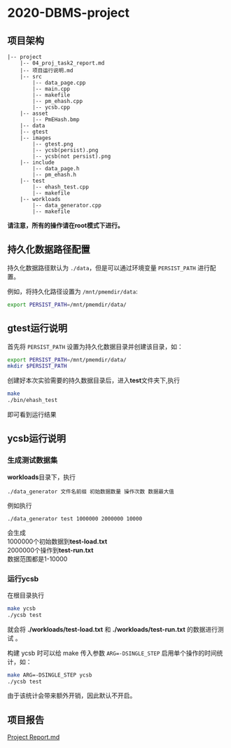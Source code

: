 # 2020-DBMS-project

## 项目架构

```
|-- project
    |-- 04_proj_task2_report.md
    |-- 项目运行说明.md
    |-- src
        |-- data_page.cpp
        |-- main.cpp
        |-- makefile
        |-- pm_ehash.cpp
        |-- ycsb.cpp
    |-- asset
        |-- PmEHash.bmp
    |-- data
    |-- gtest
    |-- images
        |-- gtest.png
        |-- ycsb(persist).png
        |-- ycsb(not persist).png
    |-- include 
        |-- data_page.h
        |-- pm_ehash.h
    |-- test
        |-- ehash_test.cpp
        |-- makefile
    |-- workloads
        |-- data_generator.cpp
        |-- makefile

```

**请注意，所有的操作请在root模式下进行。**

## 持久化数据路径配置
持久化数据路径默认为 `./data`，但是可以通过环境变量 `PERSIST_PATH` 进行配置。

例如，将持久化路径设置为 `/mnt/pmemdir/data`:
```bash
export PERSIST_PATH=/mnt/pmemdir/data/
```

## gtest运行说明

首先将 `PERSIST_PATH` 设置为持久化数据目录并创建该目录，如：
``` bash
export PERSIST_PATH=/mnt/pmemdir/data/
mkdir $PERSIST_PATH
```

创建好本次实验需要的持久数据目录后，进入**test**文件夹下,执行

``` bash
make
./bin/ehash_test
```

即可看到运行结果

## ycsb运行说明

### 生成测试数据集

**workloads**目录下，执行

``` 
./data_generator 文件名前缀 初始数据数量 操作次数 数据最大值
```

例如执行    

```
./data_generator test 1000000 2000000 10000
```
会生成    
1000000个初始数据到**test-load.txt**    
2000000个操作到**test-run.txt**    
数据范围都是1-10000    

### 运行ycsb

在根目录执行

```bash
make ycsb
./ycsb test
```

就会将 **./workloads/test-load.txt** 和 **./workloads/test-run.txt** 的数据进行测试 。

构建 ycsb 时可以给 make 传入参数 `ARG=-DSINGLE_STEP` 启用单个操作的时间统计，如：
``` bash
make ARG=-DSINGLE_STEP ycsb
./ycsb test
```

由于该统计会带来额外开销，因此默认不开启。

## 项目报告

[Project Report.md](04_proj_task2_report.md)
